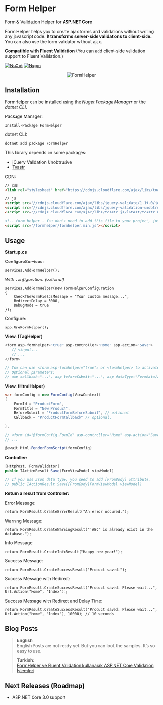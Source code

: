# Form Helper

Form &amp; Validation Helper for **ASP.NET Core**

Form Helper helps you to create ajax forms and validations without writing any javascript code. **It transforms server-side validations to client-side.** You can also use the form validator without ajax.

**Compatible with Fluent Validation**
(You can add client-side validation support to Fluent Validation.)

[![NuGet](https://img.shields.io/nuget/v/FormHelper.svg)](https://nuget.org/packages/FormHelper) [![Nuget](https://img.shields.io/nuget/dt/FormHelper.svg)](https://nuget.org/packages/FormHelper)

<p align="center">
<img src="http://www.sinanbozkus.com/nuget/formhelper/formhelper-screenshot.png" alt="FormHelper" />
</p>

## Installation

FormHelper can be installed using the *Nuget Package Manager* or the *dotnet CLI*.

Package Manager:
```
Install-Package FormHelper
```

dotnet CLI:
```csharp
dotnet add package FormHelper
```

This library depends on some packages:
- [jQuery Validation Unobtrusive](https://github.com/aspnet/jquery-validation-unobtrusive)
- [Toastr](https://github.com/CodeSeven/toastr)

CDN:
```html
// css
<link rel="stylesheet" href="https://cdnjs.cloudflare.com/ajax/libs/toastr.js/latest/css/toastr.min.css" />

// js
<script src="//cdnjs.cloudflare.com/ajax/libs/jquery-validate/1.19.0/jquery.validate.min.js"></script>
<script src="//cdnjs.cloudflare.com/ajax/libs/jquery-validation-unobtrusive/3.2.11/jquery.validate.unobtrusive.min.js"></script>
<script src="//cdnjs.cloudflare.com/ajax/libs/toastr.js/latest/toastr.min.js"></script>

<!-- form helper - You don't need to add this file to your project, just add it. it's embeded! -->
<script src="/formhelper/formhelper.min.js"></script>
```

## Usage

**Startup.cs**

ConfigureServices:
```
services.AddFormHelper();
```
*With configuration: (optional)*
```
services.AddFormHelper(new FormHelperConfiguration
{
    CheckTheFormFieldsMessage = "Your custom message...",
    RedirectDelay = 6000,
    DebugMode = true
});
```
Configure:
```
app.UseFormHelper();
```



**View: (TagHelper)**
```csharp
<form asp-formhelper="true" asp-controller="Home" asp-action="Save">
   // <input...
   // ...
</form>

// You can use <form asp-formhelper="true"> or <formhelper> to activate formhelper.
// Optional parameters:
// asp-callback="...", asp-beforeSubmit="...", asp-dataType="FormData/Json", asp-enableButtonAfterSuccess="False"
```


**View: (HtmlHelper)**
```csharp
var formConfig = new FormConfig(ViewContext)
{
    FormId = "ProductForm",
    FormTitle = "New Product",
    BeforeSubmit = "ProductFormBeforeSubmit", // optional
    Callback = "ProductFormCallback" // optional,

};

// <form id="@formConfig.FormId" asp-controller="Home" asp-action="Save">
// ...

@await Html.RenderFormScript(formConfig)
```

**Controller:**
```csharp
[HttpPost, FormValidator]
public IActionResult Save(FormViewModel viewModel)

// If you use Json data type, you need to add [FromBody] attribute.
// public IActionResult Save([FromBody]FormViewModel viewModel)
```

**Return a result from Controller:**

Error Message:
```
return FormResult.CreateErrorResult("An error occured.");
```
Warning Message:
```
return FormResult.CreateWarningResult("'ABC' is already exist in the database.");
```
Info Message:
```
return FormResult.CreateInfoResult("Happy new year!");
```
Success Message:
```
return FormResult.CreateSuccessResult("Product saved.");
```
Success Message with Redirect:
```
return FormResult.CreateSuccessResult("Product saved. Please wait...", Url.Action("Home", "Index"));
```
Success Message with Redirect and Delay Time:
```
return FormResult.CreateSuccessResult("Product saved. Please wait...", Url.Action("Home", "Index"), 10000); // 10 seconds
```

## Blog Posts
>**English:**<br>
>English Posts are not ready yet. But you can look the samples. It's so easy to use.
>
>**Turkish:**<br>
>[FormHelper ve Fluent Validation kullanarak ASP.NET Core Validation İşlemleri](http://www.sinanbozkus.com/form-helper-ve-fluent-validation-kullanarak-asp-net-core-validation-islemleri/)


## Next Releases (Roadmap)
- ASP.NET Core 3.0 support
